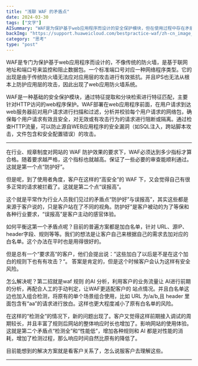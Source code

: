```yaml
---
title: "浅聊 WAF 的矛盾点"
date: 2024-03-30
tags: ["文字"]
AISummary: "WAF是为保护基于web应用程序而设计的安全保护模块，但在使用过程中存在矛盾点。一方面，WAF需要达到行业和规章制度的要求，以实现高水平的防护；另一方面，客户可能会感觉到WAF误报率较高，拦截了一些正常请求。为了平衡这一矛盾，可以采取加白名单和利用AI进行规则分析的方法。然而，这些方法可能会增加安全风险和网站响应时间，导致另一个矛盾点。解决这些问题需要与客户进行有效沟通和理解。"
backImg: "https://support.huaweicloud.com/bestpractice-waf/zh-cn_image_0000001193876233.png?t=fa4b0b48-215a-4434-abe3-cb5ed3c0c05b"
category: "思考"
type: "post"
---
```

WAF是专门为保护基于web应用程序而设计的，不像传统的防火墙，是基于联网地址和端口号来监控和阻止数据包。一个标准端口号对应一种网络程序类型。它的出现是由于传统防火墙无法应对应用层的攻击进行有效抵抗。并且IPS也无法从根本上防护应用层的攻击，因此出现了web应用防火墙系统。

WAF是一种基础的安全保护模块，通过特征提取和分块检索进行特征匹配，主要针对HTTP访问的web程序保护。WAF部署在web应用程序前面，在用户请求到达web服务器前对用户请求进行扫描和过滤，分析并校验每个用户请求的网络包，确保每个用户请求有效且安全，对无效或有攻击行为的请求进行阻断或隔离。通过检查HTTP流量，可以防止源自WEB应用程序的安全漏洞（如SQL注入，跨站脚本攻击，文件包含和安全配置错误）的攻击。

---

在行业、规章制度对网站的 WAF 防护效果的要求下，WAF必须达到多少指标才算合格。随着要求越严格，这个指标也就越高。保证了一些必要的审查能顺利通过。这就是第一个点“防护好”。

但是呢，到了使用者角度，客户在这样的“高安全”的 WAF 下，又会觉得自己有很多正常的请求被拦截了。这就是第二个点“误报高”。

这个就是平常作为行业人员我们见过的矛盾点“防护好”与误报高”，其实这些都是来源于客户说的，只是客户站在了不同的视角。防护好”是客户被动的为了等保和各种行业要求，“误报高”是客户主动的感官体验。

如何平衡这第一个矛盾点呢？目前的普遍方案都是加白名单，针对 URL、源IP、header字段、规则等等。我们的想法是让客户自己来根据自己的需求去加对应的白名单。这个办法在平时也是用得很好的。

但是总有一个“要求高“的客户，他们会提出说：”这些加白了以后是不是在这个加白的规则下也有有攻击？“。 答案是肯定的，但是这个时候客户会认为这样有安全风险。

怎么解决呢？第二招就是waf 规则 的AI 分析，利用客户的业务流量让 AI进行前期的分析，再配合人工的手动判定，让WAF更适配客户的 站点情况。并且白名单这边也加入组合检测，将原有的单个场景组合使用，比如 URL 为/a/b,且 header 里面包含有“aa”的请求进行放白。这样也更大程度减小了原有白名单的风险。

在这样的“检测全”的情况下，新的问题出现了。客户又觉得这样前期接入调试的周期较长，并且丰富了规则后网站的整体响应时长也增加了。影响网站的使用体验。这就是第二个矛盾点“检测全”和“性能低”，增加各种规则和 AI 都是对性能的消耗，增加了检测过程，那么响应时间自然比原有的降低了。

目前能想到的解决方案就是看客户关系了，怎么说服客户去理解这些。

---
